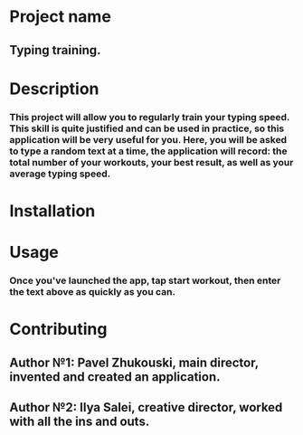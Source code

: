 # Project name
## Typing training.

# Description 
### This project will allow you to regularly train your typing speed. This skill is quite justified and can be used in practice, so this application will be very useful for you. Here, you will be asked to type a random text at a time, the application will record: the total number of your workouts, your best result, as well as your average typing speed.

# Installation
### 

# Usage
### Once you've launched the app, tap start workout, then enter the text above as quickly as you can.

# Contributing
## Author №1: Pavel Zhukouski, main director, invented and created an application.
## Author №2: Ilya Salei, creative director, worked with all the ins and outs.
